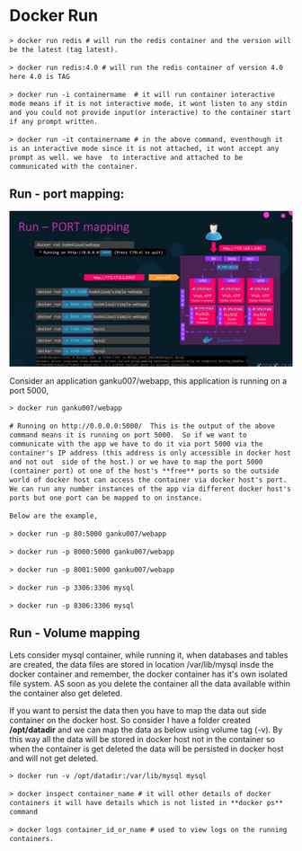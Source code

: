 # Docker Run

```docker
> docker run redis # will run the redis container and the version will be the latest (tag latest).

> docker run redis:4.0 # will run the redis container of version 4.0 here 4.0 is TAG

> docker run -i containername  # it will run container interactive mode means if it is not interactive mode, it wont listen to any stdin and you could not provide input(or interactive) to the container start if any prompt written.

> docker run -it containername # in the above command, eventhough it is an interactive mode since it is not attached, it wont accept any prompt as well. we have  to interactive and attached to be communicated with the container.
```

## Run - port mapping:

![docker port map](../images/docker-port-map.jpg "Docker port map")

Consider an application ganku007/webapp, this application is running on a port 5000,

```docker
> docker run ganku007/webapp

# Running on http://0.0.0.0:5000/  This is the output of the above command means it is running on port 5000.  So if we want to communicate with the app we have to do it via port 5000 via the container's IP address (this address is only accessible in docker host and not out  side of the host.) or we have to map the port 5000 (container port) ot one of the host's **free** ports so the outside world of docker host can access the container via docker host's port. We can run any number instances of the app via different docker host's ports but one port can be mapped to on instance.  

Below are the example,

> docker run -p 80:5000 ganku007/webapp

> docker run -p 8000:5000 ganku007/webapp

> docker run -p 8001:5000 ganku007/webapp

> docker run -p 3306:3306 mysql

> docker run -p 8306:3306 mysql
```

## Run - Volume mapping

Lets consider mysql container, while running it, when databases and tables are created, the data files are stored in location /var/lib/mysql insde the docker container and remember, the docker container has it's own isolated file system. AS soon as you delete the container all the data available within the container also get deleted. 

If you want to persist the data then you have to map the data out side container on the docker host.  So consider I have a folder created **/opt/datadir** and we can map the data as below using volume tag (-v). By this way all the data will be stored in docker host not in the container so when the container is get deleted the data will be persisted in docker host and will not get deleted.

```docker
> docker run -v /opt/datadir:/var/lib/mysql mysql

> docker inspect container_name # it will other details of docker containers it will have details which is not listed in **docker ps** command

> docker logs container_id_or_name # used to view logs on the running containers.
```
